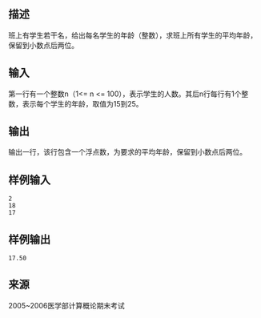 ## 描述


班上有学生若干名，给出每名学生的年龄（整数），求班上所有学生的平均年龄，保留到小数点后两位。

## 输入


第一行有一个整数n（1<= n <= 100），表示学生的人数。其后n行每行有1个整数，表示每个学生的年龄，取值为15到25。

## 输出


输出一行，该行包含一个浮点数，为要求的平均年龄，保留到小数点后两位。

## 样例输入


```
2
18
17

```


## 样例输出


```
17.50
```


## 来源


2005~2006医学部计算概论期末考试

